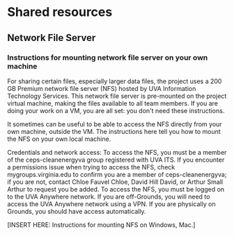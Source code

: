 # Shared resources



## Network File Server

### Instructions for mounting network file server on your own machine

For sharing certain files, especially larger data files, the project uses a 200 GB Premium network file server (NFS) hosted by UVA Information Technology Services. This network file server is pre-mounted on the project virtual machine, making the files available to all team members. If you are doing your work on a VM, you are all set: you don't need these instructions.

It sometimes can be useful to be able to access the NFS directly from your own machine, outside the VM. The instructions here tell you how to mount the NFS on your own local machine.

Credentials and network access: 
To access the NFS, you must be a member of the ceps-cleanenergyva group registered with UVA ITS. If you encounter a permissions issue when trying to access the NFS, check mygroups.virginia.edu to confirm you are a member of ceps-cleanenergyva; if you are not, contact Chloe Fauvel Chloe, David Hill David, or Arthur Small Arthur to request you be added.
To access the NFS, you must be logged on to the UVA Anywhere network. If you are off-Grounds, you will need to access the UVA Anywhere network using a VPN. If you are physically on Grounds, you should have access automatically. 

[INSERT HERE: Instructions for mounting NFS on Windows, Mac.]
